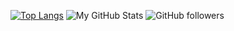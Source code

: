 ​[![Top Langs](https://github-readme-stats.vercel.app/api/top-langs/​?username=iSaluki)](https://github.com/iSaluki)
​![My GitHub Stats](https://github-readme-stats.vercel.app/api​?username=iSaluki&show_icons=true​)
![GitHub followers](https://img.shields.io/github/followers/isaluki?style=flat-square)
